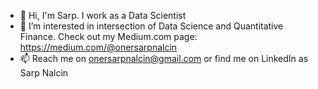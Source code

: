 - 👋 Hi, I'm Sarp. I work as a Data Scientist
- 👀 I’m interested in intersection of Data Science and Quantitative Finance. Check out my Medium.com page: https://medium.com/@onersarpnalcin
- 📫 Reach me on onersarpnalcin@gmail.com or find me on LinkedIn as Sarp Nalcin 

<!---
the-tyler/the-tyler is a ✨ special ✨ repository because its `README.md` (this file) appears on your GitHub profile.
You can click the Preview link to take a look at your changes.
--->
